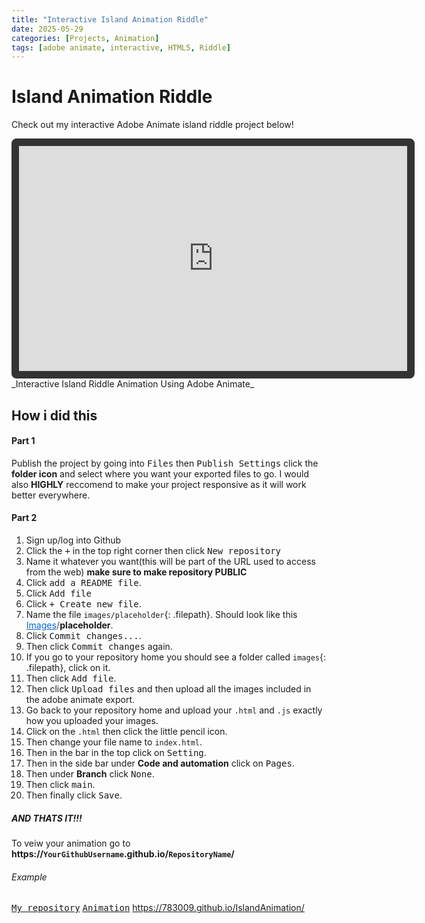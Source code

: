 ```yaml
---
title: "Interactive Island Animation Riddle"
date: 2025-05-29
categories: [Projects, Animation]
tags: [adobe animate, interactive, HTML5, Riddle]
---
```

# Island Animation Riddle

Check out my interactive Adobe Animate island riddle project below!

<iframe 
  src="https://783009.github.io/IslandAnimation/"
  width="621"
  height="360"
  style="border: 12px solid #333; border-radius: 8px;">
</iframe>
_Interactive Island Riddle Animation Using Adobe Animate_

## How i did this

#### Part 1

Publish the project by going into <kbd>Files</kbd> then <kbd>Publish Settings</kbd> click the **folder icon** and select where you want your exported files to go. I would also **HIGHLY** reccomend to make your project responsive as it will work better everywhere.

#### Part 2
1. Sign up/log into Github
2. Click the <kbd>+</kbd> in the top right corner then click <kbd>New repository</kbd>
3. Name it whatever you want(this will be part of the URL used to access from the web) **make sure to make repository PUBLIC**
4. Click <kbd>add a README file</kbd>.
5. Click <kbd>Add file</kbd>
6. Click  <kbd>+ Create new file</kbd>.
7. Name the file `images/placeholder`{: .filepath}. Should look like this <span style="color:#0366d6; text-decoration:underline;">Images</span><strong><span style="color:gray;">/</span>placeholder</strong>.
8. Click <kbd>Commit changes...</kbd>.
9. Then click <kbd>Commit changes</kbd> again.
10. If you go to your repository home you should see a folder called `images`{: .filepath}, click on it.
11. Then click <kbd>Add file</kbd>.
12. Then click <kbd>Upload files</kbd> and then upload all the images included in the adobe animate export.
13. Go back to your repository home and upload your `.html` and `.js` exactly how you uploaded your images.
14. Click on the `.html` then click the little pencil icon.
15. Then change your file name to `index.html`.
16. Then in the bar in the top click on <kbd>Setting</kbd>.
17. Then in the side bar under **Code and automation** click on <kbd>Pages</kbd>.
18. Then under **Branch** click <kbd>None</kbd>.
19. Then click <kbd>main</kbd>.
20. Then finally click <kbd>Save</kbd>.

##### AND THATS IT!!!
To veiw your animation go to **https://`YourGithubUsername`.github.io/`RepositoryName`/**

###### Example

[<kbd>My repository</kbd>](https://github.com/783009/IslandAnimation)
[<kbd>Animation</kbd>](https://783009.github.io/IslandAnimation/)  https://783009.github.io/IslandAnimation/

